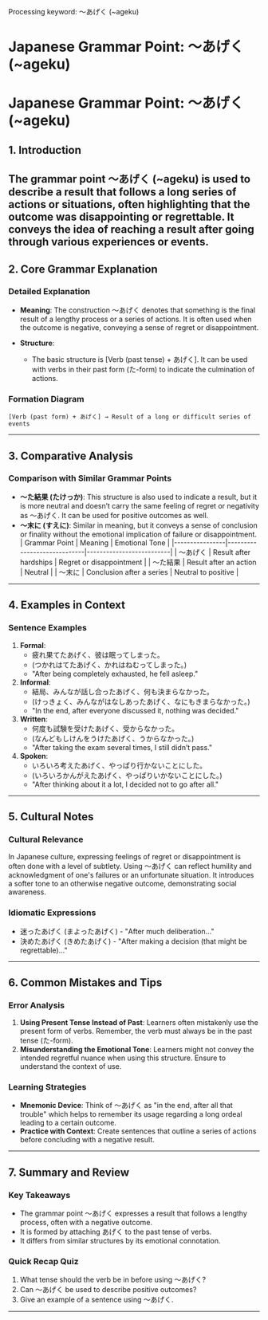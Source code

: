 Processing keyword: ～あげく (~ageku)
# Japanese Grammar Point: ～あげく (~ageku)
# Japanese Grammar Point: ～あげく (~ageku)
## 1. Introduction
The grammar point ～あげく (~ageku) is used to describe a result that follows a long series of actions or situations, often highlighting that the outcome was disappointing or regrettable. It conveys the idea of reaching a result after going through various experiences or events.
---
## 2. Core Grammar Explanation
### Detailed Explanation
- **Meaning**: The construction ～あげく denotes that something is the final result of a lengthy process or a series of actions. It is often used when the outcome is negative, conveying a sense of regret or disappointment.
  
- **Structure**: 
  - The basic structure is [Verb (past tense) + あげく]. It can be used with verbs in their past form (た-form) to indicate the culmination of actions.
  
### Formation Diagram
```
[Verb (past form) + あげく] → Result of a long or difficult series of events
```
---
## 3. Comparative Analysis
### Comparison with Similar Grammar Points
- **～た結果 (たけっか)**: This structure is also used to indicate a result, but it is more neutral and doesn’t carry the same feeling of regret or negativity as ～あげく. It can be used for positive outcomes as well.
- **～末に (すえに)**: Similar in meaning, but it conveys a sense of conclusion or finality without the emotional implication of failure or disappointment.
| Grammar Point | Meaning                     | Emotional Tone          |
|----------------|-----------------------------|--------------------------|
| ～あげく       | Result after hardships      | Regret or disappointment  |
| ～た結果       | Result after an action      | Neutral                   |
| ～末に         | Conclusion after a series   | Neutral to positive       |
---
## 4. Examples in Context
### Sentence Examples
1. **Formal**:
   - 疲れ果てたあげく、彼は眠ってしまった。
   - (つかれはてたあげく、かれはねむってしまった。)
   - "After being completely exhausted, he fell asleep."
2. **Informal**:
   - 結局、みんなが話し合ったあげく、何も決まらなかった。
   - (けっきょく、みんながはなしあったあげく、なにもきまらなかった。)
   - "In the end, after everyone discussed it, nothing was decided."
3. **Written**:
   - 何度も試験を受けたあげく、受からなかった。
   - (なんどもしけんをうけたあげく、うからなかった。)
   - "After taking the exam several times, I still didn’t pass."
4. **Spoken**:
   - いろいろ考えたあげく、やっぱり行かないことにした。
   - (いろいろかんがえたあげく、やっぱりいかないことにした。)
   - "After thinking about it a lot, I decided not to go after all."
---
## 5. Cultural Notes
### Cultural Relevance
In Japanese culture, expressing feelings of regret or disappointment is often done with a level of subtlety. Using ～あげく can reflect humility and acknowledgment of one's failures or an unfortunate situation. It introduces a softer tone to an otherwise negative outcome, demonstrating social awareness.
### Idiomatic Expressions
- 迷ったあげく (まよったあげく) - "After much deliberation..."
- 決めたあげく (きめたあげく) - "After making a decision (that might be regrettable)..."
---
## 6. Common Mistakes and Tips
### Error Analysis
1. **Using Present Tense Instead of Past**: Learners often mistakenly use the present form of verbs. Remember, the verb must always be in the past tense (た-form).
2. **Misunderstanding the Emotional Tone**: Learners might not convey the intended regretful nuance when using this structure. Ensure to understand the context of use.
### Learning Strategies
- **Mnemonic Device**: Think of ～あげく as "in the end, after all that trouble" which helps to remember its usage regarding a long ordeal leading to a certain outcome.
- **Practice with Context**: Create sentences that outline a series of actions before concluding with a negative result.
---
## 7. Summary and Review
### Key Takeaways
- The grammar point ～あげく expresses a result that follows a lengthy process, often with a negative outcome.
- It is formed by attaching あげく to the past tense of verbs.
- It differs from similar structures by its emotional connotation.
### Quick Recap Quiz
1. What tense should the verb be in before using ～あげく?
2. Can ～あげく be used to describe positive outcomes?
3. Give an example of a sentence using ～あげく.
---
